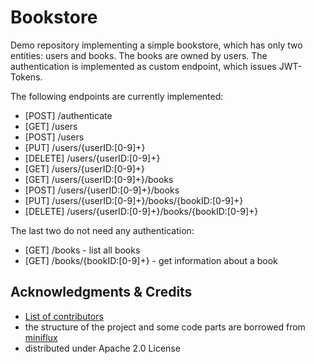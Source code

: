 # Bookstore

Demo repository implementing a simple bookstore, which has only two entities: users and books.
The books are owned by users.
The authentication is implemented as custom endpoint, which issues JWT-Tokens.

The following endpoints are currently implemented:

- [POST] /authenticate
- [GET] /users
- [POST] /users
- [PUT] /users/{userID:[0-9]+}
- [DELETE] /users/{userID:[0-9]+}
- [GET] /users/{userID:[0-9]+}
- [GET] /users/{userID:[0-9]+}/books
- [POST] /users/{userID:[0-9]+}/books
- [PUT] /users/{userID:[0-9]+}/books/{bookID:[0-9]+}
- [DELETE] /users/{userID:[0-9]+}/books/{bookID:[0-9]+}

The last two do not need any authentication:

- [GET] /books - list all books
- [GET] /books/{bookID:[0-9]+} - get information about a book

## Acknowledgments & Credits

- [List of contributors](https://github.com/essquare/bookstore/graphs/contributors)
- the structure of the project and some code parts are borrowed from [miniflux](https://github.com/miniflux/v2)
- distributed under Apache 2.0 License
